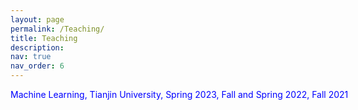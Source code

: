 ```yaml
---
layout: page
permalink: /Teaching/
title: Teaching
description: 
nav: true
nav_order: 6
---
```


<span style="color:blue; white-space:nowrap;">Machine Learning<span>, Tianjin University, Spring 2023, Fall and Spring 2022, Fall 2021
